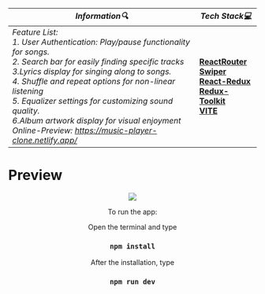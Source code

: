 | **_Information:mag:_**                                                                                                                                                                                                                                                                                   | **_Tech Stack:computer:_**                                                                                                                                                                                                                                                                                                         |
|-----------------------------------------------------------------------------------------------------------------------------------------------------------------------------------------------------------------------------------------------------------------------------------------------------|--------------------------------------------------------------------------------------------------------------------------------------------------------------------------------------------------------------------------------------------------------------------------------------------------------------------------------|
| _Feature List:<br>1. User Authentication: Play/pause functionality for songs.<br>2. Search bar for easily finding specific tracks<br>3.Lyrics display for singing along to songs.<br>4. Shuffle and repeat options for non-linear listening<br>5. Equalizer settings for customizing sound quality.<br>6.Album artwork display for visual enjoyment<br>Online-Preview: https://music-player-clone.netlify.app/<br>_ |__<a target="blank" href="https://reactrouter.com/en/main/start/overview"> ReactRouter </a> <br> <a target="blank" href="https://swiperjs.com/react"> Swiper </a> <br> <a target="blank" href="https://react-redux.js.org"> React-Redux </a><br> <a target="blank" href="https://redux-toolkit.js.org"> Redux-Toolkit </a><br> <a target="blank" href="https://vitejs.dev/"> VITE </a>__ |


<h1>Preview</h1>
<div align="center">
<img src="https://user-images.githubusercontent.com/109925130/205467531-8b6922d5-34c9-465b-ad3e-aa8da5c152e9.png">



To run the app:  <br>

Open the terminal and type 

 ### `npm install`
 
After the installation, type

 ### `npm run dev`


</div>



